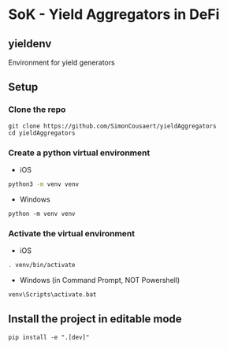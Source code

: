 # SoK - Yield Aggregators in DeFi

## yieldenv

Environment for yield generators

## Setup

### Clone the repo

```
git clone https://github.com/SimonCousaert/yieldAggregators
cd yieldAggregators
```

### Create a python virtual environment

- iOS

```zsh
python3 -m venv venv
```

- Windows

```
python -m venv venv
```

### Activate the virtual environment

- iOS

```zsh
. venv/bin/activate
```

- Windows (in Command Prompt, NOT Powershell)

```zsh
venv\Scripts\activate.bat
```

## Install the project in editable mode

```
pip install -e ".[dev]"
```
